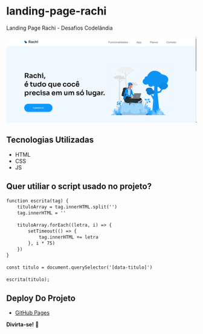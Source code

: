 # landing-page-rachi
Landing Page Rachi - Desafios Codelândia

[<img src="./\src\imagens/tela02-readme.gif">](https://vandesonsantos.github.io/landing-page-rachi/)

## Tecnologias Utilizadas
- HTML
- CSS
- JS

## Quer utiliar o script usado no projeto?
```
function escrita(tag) {
    tituloArray = tag.innerHTML.split('')
    tag.innerHTML = ''

    tituloArray.forEach((letra, i) => {
        setTimeout(() => {
            tag.innerHTML += letra
        }, i * 75)
    })
}

const titulo = document.querySelector('[data-titulo]')

escrita(titulo);
```

## Deploy Do Projeto
- [GitHub Pages](https://vandesonsantos.github.io/landing-page-rachi/)



**Divirta-se!** 🚀
